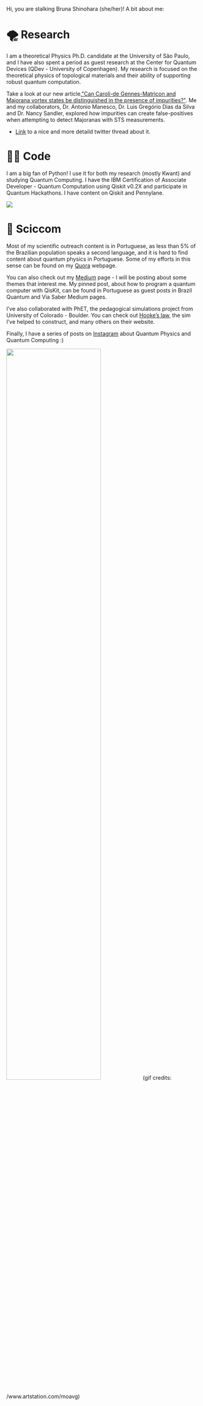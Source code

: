 Hi, you are stalking Bruna Shinohara (she/her)! A bit about me:

# :tornado: Research

I am a theoretical Physics Ph.D. candidate at the University of São Paulo, and I have also spent a period as guest research at the Center for Quantum Devices (QDev - University of Copenhagen). My research is focused on the theoretical physics of topological materials and their ability of supporting robust quantum computation.

Take a look at our new article,["Can Caroli-de Gennes-Matricon and Majorana vortex states be distinguished in the presence of impurities?"](https://arxiv.org/abs/2204.05078). Me and my collaborators, Dr. Antonio Manesco, Dr. Luis Gregório Dias da Silva and Dr. Nancy Sandler, explored how impurities can create  false-positives when attempting to detect Majoranas with STS 
measurements.

+ [Link](https://lnkd.in/dNnar6Us) to a nice and more detaild twitter thread about it.
 

# :woman_technologist: Code

I am a big fan of Python! I use it for both my research (mostly Kwant) and studying Quantum Computing. I have the IBM Certification of Associate Developer - Quantum Computation using Qiskit v0.2X and participate in Quantum Hackathons. I have content on Qiskit and Pennylane.

![](https://github-readme-stats.vercel.app/api?username=smendoncabruna&show_icons=true&theme=onedark)

# :speech_balloon:  Sciccom

Most of my scientific outreach content is in Portuguese, as less than 5% of the Brazilian population speaks a second language, and it is hard to find content about quantum physics in Portuguese. Some of my efforts in this sense can be found on my [Quora](https://pt.quora.com/profile/Bruna-Shinohara) webpage.

You can also check out my [Medium](https://smendoncabruna.medium.com/) page - I will be posting about some themes that interest me. 
My pinned post, about how to program a quantum computer with QisKit, can be found in Portuguese as guest posts in Brazil Quantum and Via Saber Medium pages.

I’ve also collaborated with PhET, the pedagogical simulations project from University of Colorado - Boulder. 
You can check out  [Hooke’s law](https://phet.colorado.edu/pt/simulation/hookes-law), the sim I’ve helped to construct, and many others on their website.

Finally, I have a series of posts on [Instagram](https://www.instagram.com/shinossaura/guide/quantum-computing/17894358713238382/?utm_source=ig_embed&ig_rid=10567a83-a6a7-40a1-a6b4-8c1db3bf5b6f) about Quantum Physics and Quantum Computing :)

<img src="https://i.imgur.com/FDtsVRN.gif" width="70%" height="70%"/>
(gif credits: /www.artstation.com/moavg)

